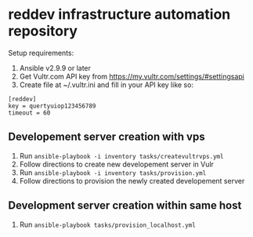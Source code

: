 # reddev infrastructure automation repository
Setup requirements:
1. Ansible v2.9.9 or later
2. Get Vultr.com API key from https://my.vultr.com/settings/#settingsapi
3. Create file at ~/.vultr.ini and fill in your API key like so:
```
[reddev]
key = quertyuiop123456789
timeout = 60
 ```

## Developement server creation with vps
1. Run `ansible-playbook -i inventory tasks/createvultrvps.yml`
2. Follow directions to create new developement server in Vulr
3. Run `ansible-playbook -i inventory tasks/provision.yml`
4. Follow directions to provision the newly created developement server

## Development server creation within same host
1. Run `ansible-playbook tasks/provision_localhost.yml`
